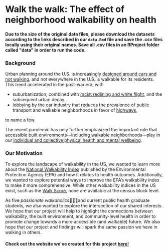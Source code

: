 # Walk the walk: The effect of neighborhood walkability on health

#### **Due to the size of the original data files, please download the datasets according to the links described in our `data.Rmd` file and save the .csv files locally using their original names. Save all .csv files in an RProject folder called "data" in order to run the code.**


### Background
Urban planning around the U.S. is increasingly [designed around cars and not walking](https://www.vox.com/features/23191527/urban-planning-friendship-houston-cars-loneliness), and not everywhere in the U.S. is walkable for its residents. This trend accelerated in the post-war era, with 

* suburbanization, combined with [racist redlining and white flight](https://theecologist.org/2016/mar/07/racist-housing-how-postwar-suburban-development-led-todays-inner-city-lead-poisoning), and the subsequent urban decay.
* lobbying by the car industry that reduces the prevalence of public transport and walkable neighborhoods in favor of [highways](https://islandpress.org/books/autonorama),

to name a few.

The recent pandemic has only further emphasized the important role that accessible built environments—including walkable neighborhoods—play in our [individual and collective physical health and mental wellbeing](https://phys.org/news/2022-01-inclusion-walkability-key-rebuilding-cities.html). 

### Our Motivation
To explore the landscape of walkability in the US, we wanted to learn more about the [National Walkability Index](https://www.epa.gov/smartgrowth/smart-location-mapping#walkdability) published by the Environmental Protection Agency (EPA) and how it relates to health outcomes. Additionally, we wanted to explore potential ways to improve the EPA’s walkability index to make it more comprehensive. While other walkability indices in the US exist, such as the [Walk Score](https://www.mdpi.com/2071-1050/14/17/10933), none are available at the census block level.

As five *passionate walkaholics*🚶🏻‍♂️and current public health graduate students, we also wanted to explore the intersection of our shared interests. We hope that our project will help to highlight the connections between walkability, the built environment, and community-level health in order to promote change towards a more accessible (and walkable) future. We also hope that our project and findings will spark the same passion we have in walking in others.



#### **Check out the website we've created for this project [here!](walkability.github.io)**

